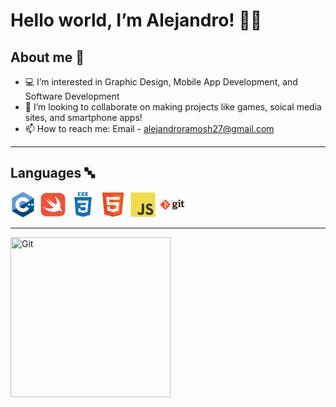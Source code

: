 # Hello world, I’m Alejandro! 👋🏽

## About me 👻
- 💻 I’m interested in Graphic Design, Mobile App Development, and Software Development
- 👾 I’m looking to collaborate on making projects like games, soical media sites, and smartphone apps!
- 📫 How to reach me: Email - alejandroramosh27@gmail.com

---
## Languages 🔤
<div>
  <img src="https://github.com/devicons/devicon/blob/master/icons/cplusplus/cplusplus-original.svg" title="Cpp" alt="Cpp" width="40" height="40"/>&nbsp;
  <img src="https://github.com/devicons/devicon/blob/master/icons/swift/swift-original.svg" title="Swift" alt="Swift" width="40" height="40"/>&nbsp;
  <img src="https://github.com/devicons/devicon/blob/master/icons/css3/css3-plain-wordmark.svg"  title="CSS3" alt="CSS" width="40" height="40"/>&nbsp;
  <img src="https://github.com/devicons/devicon/blob/master/icons/html5/html5-original.svg" title="HTML5" alt="HTML" width="40" height="40"/>&nbsp;
  <img src="https://github.com/devicons/devicon/blob/master/icons/javascript/javascript-original.svg" title="JavaScript" alt="JavaScript" width="40" height="40"/>&nbsp;
  <img src="https://github.com/devicons/devicon/blob/master/icons/git/git-original-wordmark.svg" title="Git" **alt="Git" width="40" height="40"/>
</div>

---
<div>
<img src="https://cdn.discordapp.com/attachments/823715752359624705/983183270856495144/Untitled_06-05-2022_06-10-09.png" title="Git" **alt="Git" width="256" height="256"/>
</div>
<!---
AlexSpandex/AlexSpandex is a ✨ special ✨ repository because its `README.md` (this file) appears on your GitHub profile.
You can click the Preview link to take a look at your changes.
--->
